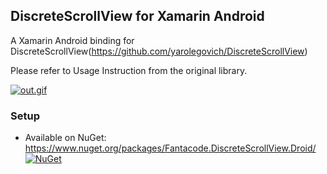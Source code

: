 ## DiscreteScrollView for Xamarin Android

A Xamarin Android binding for DiscreteScrollView(https://github.com/yarolegovich/DiscreteScrollView)

Please refer to Usage Instruction from the original library.

[![out.gif](https://s30.postimg.org/5gawjkfy9/out.gif)](https://postimg.org/image/twt2e1got/)

### Setup
* Available on NuGet: https://www.nuget.org/packages/Fantacode.DiscreteScrollView.Droid/ [![NuGet](https://img.shields.io/nuget/v/Fantacode.DiscreteScrollView.Droid.svg)](https://www.nuget.org/packages/Fantacode.DiscreteScrollView.Droid)
